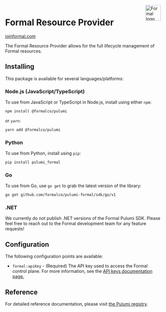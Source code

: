 <a href="https://joinformal.com">
    <img src=".github/formal_logo.svg" alt="Formal logo" title="Formal" align="right" height="50" />
</a>

# Formal Resource Provider

[joinformal.com](https://joinformal.com)

The Formal Resource Provider allows for the full lifecycle management of Formal resources.

## Installing

This package is available for several languages/platforms:

### Node.js (JavaScript/TypeScript)

To use from JavaScript or TypeScript in Node.js, install using either `npm`:

```bash
npm install @formalco/pulumi
```

or `yarn`:

```bash
yarn add @formalco/pulumi
```

### Python

To use from Python, install using `pip`:

```bash
pip install pulumi_formal
```

### Go

To use from Go, use `go get` to grab the latest version of the library:

```bash
go get github.com/formalco/pulumi-formal/sdk/go/v1
```

### .NET

We currently do not publish .NET versions of the Formal Pulumi SDK.
Please feel free to reach out to the Formal development team for any feature requests!

## Configuration

The following configuration points are available:
- `formal:apiKey` - (Required) The API key used to access the Formal control plane. For more information, see the [API keys documentation page.](https://docs.joinformal.com/tools/api-keys)

## Reference

For detailed reference documentation, please visit [the Pulumi registry](https://www.pulumi.com/registry/packages/formal/api-docs/).
